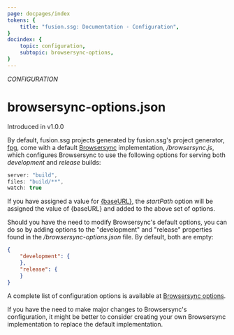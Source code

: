 ```yaml
---
page: docpages/index
tokens: {
    title: "fusion.ssg: Documentation - Configuration",
}
docindex: {
    topic: configuration,
    subtopic: browsersync-options,
}
---
```


<em>CONFIGURATION</em>

# browsersync-options.json

<p class="ver">Introduced in v1.0.0</p>

By default, fusion.ssg projects generated by fusion.ssg's project generator, <a href="{baseURL}/docs/{docsCurrentVersion}/projectgenerator">fpg</a>, come with a default <a href="https://browsersync.io/">Browsersync</a> implementation, _/browsersync.js_, which configures Browsersync to use the following options for serving both _development_ and _release_ builds:

```javascript
server: "build",
files: "build/**",
watch: true
```

If you have assigned a value for <a href="{baseURL}/docs/{docsCurrentVersion}/configuration/fusionssg-configuration#baseurl">&lbrace;baseURL&rbrace;</a>, the _startPath_ option will be assigned the value of &lbrace;baseURL&rbrace; and added to the above set of options.

Should you have the need to modify Browsersync's default options, you can do so by adding options to the "development" and "release" properties found in the _/browsersync-options.json_ file. By default, both are empty:

```json
{
    "development": {
    },
    "release": {
    }
}
```
<p class="info">A complete list of configuration options is available at <a href="https://browsersync.io/docs/options">Browsersync options</a>.</p>

<p class="info">If you have the need to make major changes to Browsersync's configuration, it might be better to consider creating your own Browsersync implementation to replace the default implementation.</p>
